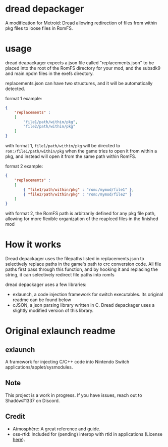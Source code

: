 # dread depackager
A modification for Metroid: Dread allowing redirection of files from within pkg files to loose files in RomFS.

# usage
dread deapackager expects a json file called "replacements.json" to be placed into the root of the RomFS directory for your mod, and the subsdk9 and main.npdm files in the exefs directory.

replacements.json can have two structures, and it will be automatically detected.

format 1 example:
```json
{
	"replacements" :
	[
		"file1/path/within/pkg",
		"file2/path/within/pkg"
	]
}
```

with format 1, `file1/path/within/pkg` will be directed to `rom:/file1/path/within/pkg` when the game tries to open it from within a pkg, and instead will open it from the same path within RomFS.

format 2 example:
```json
{
	"replacements" :
	[
		{ "file1/path/within/pkg" : "rom:/mymod/file1" },
		{ "file2/path/within/pkg" : "rom:/mymod/file2" }
	]
}
```

with format 2, the RomFS path is arbitrarily defined for any pkg file path, allowing for more flexible organization of the reaplced files in the finished mod

# How it works
Dread depackager uses the filepaths listed in replacements.json to selectively replace paths in the game's path to crc conversion code. 
All file paths first pass through this function, and by hooking it and replacing the string, it can selectively redirect file paths into romfs

dread depackager uses a few libraries:
 - exlaunch, a code injection framework for switch executables. Its original readme can be found below 
 - cJSON, a json parsing library written in C. Dread depackager uses a slightly modified version of this library.

# Original exlaunch readme 
## exlaunch
A framework for injecting C/C++ code into Nintendo Switch applications/applet/sysmodules.

## Note
This project is a work in progress. If you have issues, reach out to Shadów#1337 on Discord.

## Credit
- Atmosphère: A great reference and guide.
- oss-rtld: Included for (pending) interop with rtld in applications (License [here](https://github.com/shadowninja108/exlaunch/blob/main/source/lib/reloc/rtld/LICENSE.txt)).
